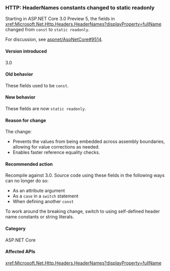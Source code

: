### HTTP: HeaderNames constants changed to static readonly

Starting in ASP.NET Core 3.0 Preview 5, the fields in <xref:Microsoft.Net.Http.Headers.HeaderNames?displayProperty=fullName> changed from `const` to `static readonly`.

For discussion, see [aspnet/AspNetCore#9514](https://github.com/aspnet/AspNetCore/issues/9514).

#### Version introduced

3.0

#### Old behavior

These fields used to be `const`.

#### New behavior

These fields are now `static readonly`.

#### Reason for change

The change:

* Prevents the values from being embedded across assembly boundaries, allowing for value corrections as needed.
* Enables faster reference equality checks.

#### Recommended action

Recompile against 3.0. Source code using these fields in the following ways can no longer do so:

* As an attribute argument
* As a `case` in a `switch` statement
* When defining another `const`

To work around the breaking change, switch to using self-defined header name constants or string literals.

#### Category

ASP.NET Core

#### Affected APIs

<xref:Microsoft.Net.Http.Headers.HeaderNames?displayProperty=fullName>

<!-- 

#### Affected APIs

`T:Microsoft.Net.Http.Headers.HeaderNames`

-->
